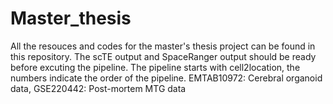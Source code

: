# Master_thesis
All the resouces and codes for the master's thesis project can be found in this repository.
The scTE output and SpaceRanger output should be ready before excuting the pipeline.
The pipeline starts with cell2location, the numbers indicate the order of the pipeline.
EMTAB10972: Cerebral organoid data, GSE220442: Post-mortem MTG data
